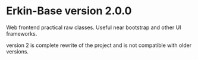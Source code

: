 # Erkin-Base version 2.0.0
Web frontend practical raw classes. Useful near bootstrap and other UI frameworks.

version 2 is complete rewrite of the project and is not compatible with older versions.